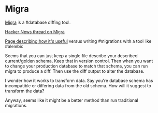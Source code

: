 # Migra

[Migra](https://github.com/djrobstep/migra) is a #database diffing tool.

[Hacker News thread on Migra](https://news.ycombinator.com/item?id=30464882)

[Page describing how it's useful](https://djrobstep.com/talks/your-migrations-are-bad-and-you-should-feel-bad) versus writing #migrations with a tool like #alembic

Seems that you can just keep a single file describe your described current/golden schema. Keep that in version control. Then when you want to change your production database to match that schema, you can run migra to produce a diff. Then use the diff output to alter the database.

I wonder how it works to transform data. Say you're database schema has incompatible or differing data from the old schema. How will it suggest to transform the data?

Anyway, seems like it might be a better method than run traditional migrations.
